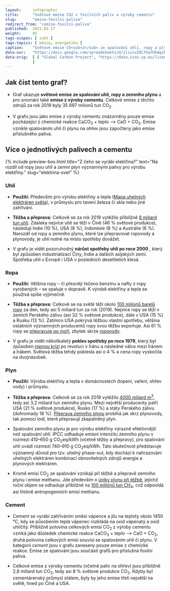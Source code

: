 ```yaml
---
layout:     infographic
title:      "Světové emise CO2 z fosilních paliv a výroby cementu"
slug:       "emise-fosilni-paliva"
redirect_from: "/emise-fosilni-paliva"
published:  2021-02-17
weight:     95
tags-scopes: [ svět ]
tags-topics: [ emise, energetika ]
caption:    "Světové emise CO<sub>2</sub> ze spalování uhlí, ropy a plynu narostly za posledních 60 let čtyřnásobně. K dosažení uhlíkové neutrality bude potřeba, aby klesly prakticky na nulu. "
data-our:   "https://docs.google.com/spreadsheets/d/1livivZOC7ha7UkAqiMJtvt1AnMRUq-aNsta8KKgxQ44/edit?usp=sharing"
data-orig:  [ [ "Global Carbon Project", "https://data.icos-cp.eu/licence_accept?ids=%5B%226QlPjfn_7uuJtAeuGGFXuPwz%22%5D" ]
            ]
---
```


## Jak číst tento graf?

* Graf ukazuje **světové emise ze spalování uhlí, ropy a zemního plynu** a pro srovnání také **emise z výroby cementu**. Celkové emise z těchto zdrojů za rok 2019 byly 35 897 milionů tun CO<sub>2</sub>.

* V grafu jsou jako emise z výroby cementu znázorněny pouze emise pocházející z chemické reakce CaCO<sub>3</sub> + teplo ⟶ CaO + CO<sub>2</sub>. Emise vzniklé spalováním uhlí či plynu na ohřev jsou započteny jako emise příslušného paliva.  

## Více o jednotlivých palivech a cementu

{% include preview-box.html
    title="Z čeho se vyrábí elektřina?"
    text="Na rozdíl od ropy jsou uhlí a zemní plyn významnými palivy pro výrobu elektřiny."
    slug="elektrina-svet"
%}

### Uhlí

* **Použití:** Především pro výrobu elektřiny a tepla ([Mapa uhelných elektráren světa](https://www.carbonbrief.org/mapped-worlds-coal-power-plants)), v průmyslu pro tavení železa či skla nebo jiné zahřívání. 

* **Těžba a přeprava:** Celkově se za rok 2019 vytěžilo přibližně [8 miliard tun uhlí](https://www.iea.org/reports/coal-information-overview). Zdaleka nejvíce uhlí se těží v Číně (46 % světové produkce), následují Indie (10 %), USA (8 %), Indonésie (8 %) a Austrálie (6 %). Narozdíl od ropy a zemního plynu, které lze přepravovat ropovody a plynovody, je uhlí nutné na místo spotřeby dovážet.

* V grafu je vidět pozoruhodný **nárůst spotřeby uhlí po roce 2000** , který byl způsoben industrializací Číny, Indie a dalších asijských zemí. Spotřeba uhlí v Evropě i USA v posledních desetiletích klesá.

### Ropa

* **Použití:** Většina ropy – či přesněji řečeno benzínu a nafty z ropy vyrobených – se spaluje v dopravě. K výrobě elektřiny a tepla se používá spíše výjimečně. 

* **Těžba a přeprava:** Celkově se na světě těží okolo [100 milionů barelů ropy](https://www.eia.gov/outlooks/steo/report/global_oil.php) za den, tedy asi 5 miliard tun za rok (2019). Nejvíce ropy se těží v zemích Perského zálivu (asi 32 % světové produkce), dále v USA (15 %) a Rusku (13 %). Zatímco USA pokrývá těžbou vlastní spotřebu, většina ostatních významných producentů ropy svou těžbu exportuje. Asi 61 % ropy se [přepravuje po moři](https://talkbusiness.net/2017/08/61-of-global-crude-oil-and-petroleum-products-transported-by-sea/), zbytek skrze [ropovody](http://worldmap.harvard.edu/data/geonode:global_oil_pipelines_7z9).  

* V grafu je vidět několikaletý **pokles spotřeby po roce 1979**, který byl způsoben [ropnou krizí](https://en.wikipedia.org/wiki/1979_oil_crisis) po revoluci v Íránu a následné válce mezi Íránem a Irákem. Světová těžba tehdy poklesla asi o 4 % a cena ropy vyskočila na dvojnásobek.

### Plyn

* **Použití:** Výroba elektřiny a tepla v domácnostech (topení, vaření, ohřev vody) i průmyslu. 

* **Těžba a přeprava:** Celkově se za rok 2019 vytěžilo [4000 miliard m<sup>3</sup>](https://www.bp.com/content/dam/bp/business-sites/en/global/corporate/pdfs/energy-economics/statistical-review/bp-stats-review-2019-natural-gas.pdf), tedy asi 3,2 miliard tun zemního plynu. Mezi největší producenty patří USA (21 % světové produkce), Rusko (17 %) a státy Perského zálivu (dohromady 18 %). [Přeprava zemního plynu](https://en.wikipedia.org/wiki/Natural_gas#/media/File:Global_Gas_trade_both_LNG_and_Pipeline.png) probíhá jak skrz plynovody, tak pomocí lodí, které přepravují zkapalněný plyn. 

* Spalování zemního plynu je pro výrobu elektřiny výrazně efektivnější než spalování uhlí. <glossary id="ipcc">IPCC</glossary> odhaduje emisní intenzitu zemního plynu v rozmezí 410–650 g CO<sub>2</sub>eq/kWh (včetně těžby a přepravy), pro spalování uhlí uvádí rozmezí 740–910 g CO<sub>2</sub>eq/kWh. Tato skutečnost představuje významný důvod pro tzv. <glossary id="phase-out">uhelný phase-out</glossary>, kdy dochází k nahrazování uhelných elektráren kombinací obnovitelných zdrojů energie a plynových elektráren. 

* Kromě emisí CO<sub>2</sub> ze spalování vznikají při těžbě a přepravě zemního plynu i emise methanu. Jde především o [úniky plynu při těžbě](https://en.wikipedia.org/wiki/Fugitive_emission), jejichž roční objem se odhaduje přibližně na [100 miliónů tun CH<sub>4</sub>](https://www.carbonbrief.org/scientists-concerned-by-record-high-global-methane-emissions), což odpovídá asi třetině antropogenních emisí methanu. 

### Cement

* Cement se vyrábí zahříváním směsi vápence a jílu na teploty okolo 1450 °C, kdy se působením tepla vápenec rozkládá na oxid vápenatý a oxid uhličitý. Přibližně polovina celkových emisí CO<sub>2</sub> z výroby cementu vzniká jako důsledek chemické reakce CaCO<sub>3</sub> + teplo ⟶ CaO + CO<sub>2</sub>, druhá polovina celkových emisí souvisí se spalováním uhlí či plynu. V kategorii *cement* jsou v grafu zaneseny pouze emise z chemické reakce. Emise ze spalování jsou součástí grafů pro příslušná fosilní paliva.
 
* Celkové emise z výroby cementu (včetně paliv na ohřev) jsou přibližně 2,8 miliard tun CO<sub>2</sub>, tedy asi 8 % světové produkce CO<sub>2</sub>.  Kdyby byl cementárenský průmysl státem, byly by jeho emise třetí největší na světě, hned po Číně a USA. 

